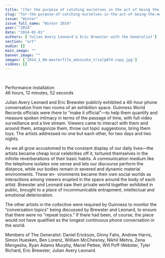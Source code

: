 ```yaml
---
title: "[for the purpose of catching ourselves in the act of being the most]"
slug: "for-the-purpose-of-catching-ourselves-in-the-act-of-being-the-most"
issue: "Winter"
issue_full_name: "Winter 2014"
year: "2014"
date: "2014-01-01"
authors: ['Julian Avery Leonard & Eric Brewster with the Generalist']
section: "art"
audio: []
main_image: ""
banner_image: ""
images: ['2014_1_06-masterfile_advocate_trialp074-copy.jpg']
videos: []
---
```

 

Performance installation  
 46 hours, 12 minutes, 52 seconds 

 Julian Avery Leonard and Eric Brewster publicly exhibited a 46-hour phone conversation from two rooms of an exhibition space. Guinness World Records officials were there to “make it official”—to help them quantify and measure spoken intimacy in terms of the passage of time, with full video surveillance and a live stream. Viewers came to interact with them and around them, antagonize them, throw out topic suggestions, bring them toys. The artists addressed no one but each other, for two days and two nights. 

 As we all grow accustomed to the constant display of our daily lives—the artists became cheap local celebrities off it, tortured themselves in the infinite reverberations of their basic habits. A communication medium like the telephone isolates one sense and lets our discourse perform the distance, while our bodies remain in severed and dynamic material environments. These en- vironments became their own social worlds as interactions among viewers erupted in the space around the body of each artist. Brewster and Leonard saw their private world together exhibited in public, brought to a place of incommunicable entrapment, intellectual and emotional deterioration. 

 The other artists in the collective were required by Guinness to monitor the “conversation topics” being discussed by Brewster and Leonard, to ensure that there were no “repeat topics.” If there had been, of course, the piece would not have qualified as the longest continuous phone conversation in the world. 

 Members of The Generalist: Daniel Erickson, Ginny Fahs, Andrew Harris, Simon Huesken, Ben Lorenz, William McChesney, Nikhil Mehra, Zena Mengesha, Ryan Adams Murphy, Mariel Pettee, Will Poff-Webster, Tyler Richard, Eric Brewster, Julian Avery Leonard.   
  
  


